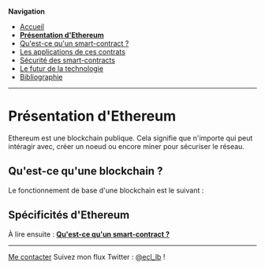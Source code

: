 **Navigation**
* [Accueil](index.html)
* [**Présentation d'Ethereum**](ethereum.html)
* [Qu'est-ce qu'un smart-contract ?](smartcontracts.html)
* [Les applications de ces contrats](applications.html)
* [Sécurité des smart-contracts](securite.html)
* [Le futur de la technologie](futur.html)
* [Bibliographie](bibliographie.html)

___

# Présentation d'Ethereum

Ethereum est une blockchain publique. Cela signifie que n'importe qui peut intéragir avec, créer un noeud ou encore miner pour sécuriser le réseau.


## Qu'est-ce qu'une blockchain ?

Le fonctionnement de base d'une blockchain est le suivant :



## Spécificités d'Ethereum








À lire ensuite : [**Qu'est-ce qu'un smart-contract ?**](smartcontracts.html)


___
[Me contacter](mailto://leo.besancon@ecl14.ec-lyon.fr)
Suivez mon flux Twitter : [@ecl_lb](https://twitter.com/ecl_lb) !
